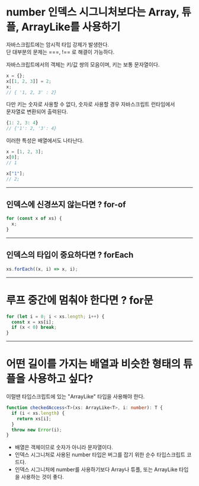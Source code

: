# number 인덱스 시그니처보다는 Array, 튜플, ArrayLike를 사용하기

자바스크립트에는 암시적 타입 강제가 발생한다.
</br>
단 대부분의 문제는 ===, !== 로 해결이 가능하다.

자바스크립트에서의 객체는 키/값 쌍의 모음이며, 키는 보통 문자열이다.

```js
x = {};
x[[1, 2, 3]] = 2;
x;
// { '1, 2, 3' : 2}
```

다만 키는 숫자로 사용할 수 없다, 숫자로 사용할 경우 자바스크립트 런타임에서
</br>
문자열로 변환되어 출력된다.

```js
{1: 2, 3: 4}
// {'1': 2, '3': 4}
```

이러한 특성은 배열에서도 나타난다.

```js
x = [1, 2, 3];
x[0];
// 1

x["1"];
// 2;
```

---

## 인덱스에 신경쓰지 않는다면 ? for-of

```js
for (const x of xs) {
  x;
}
```

---

## 인덱스의 타입이 중요하다면 ? forEach

```js
xs.forEach((x, i) => x, i);
```

---

# 루프 중간에 멈춰야 한다면 ? for문

```js
for (let i = 0; i < xs.length; i++) {
  const x = xs[i];
  if (x < 0) break;
}
```

---

# 어떤 길이를 가지는 배열과 비슷한 형태의 튜플을 사용하고 싶다?

이럴땐 타입스크립트에 있는 "ArrayLike" 타입을 사용해야 한다.

```ts
function checkedAccess<T>(xs: ArrayLike<T>, i: number): T {
  if (i < xs.length) {
    return xs[i];
  }
  throw new Error(i);
}
```

- 배열은 객체이므로 숫자가 아니라 문자열이다.
- 인덱스 시그니처로 사용된 number 타입은 버그를 잡기 위한 순수 타입스크립트 코드다.
- 인덱스 시그니처에 number를 사용하기보다 Array나 튜플, 또는 ArrayLike 타입을 사용하는 것이 좋다.
